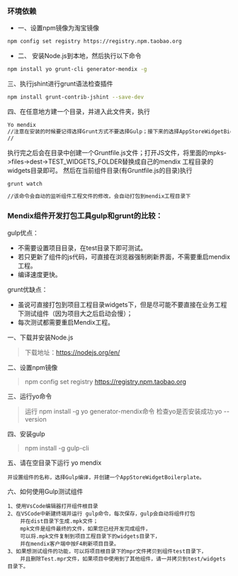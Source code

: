 
### 环境依赖
- 一、设置npm镜像为淘宝镜像

```bash
npm config set registry https://registry.npm.taobao.org
```

-  二、 安装Node.js到本地，然后执行以下命令

```bash
npm install yo grunt-cli generator-mendix -g
```

三、执行jshint进行grunt语法检查插件

```bash
npm install grunt-contrib-jshint --save-dev
```

四、在任意地方建一个目录，并进入此文件夹，执行

```bash
Yo mendix
//注意在安装的时候要记得选择Grunt方式不要选择Gulp；接下来的选择AppStoreWidgetBiolerplate,from Github的方式
//
```

执行完之后会在目录中创建一个Gruntfile.js文件；打开JS文件，将里面的mpks->files->dest->TEST_WIDGETS_FOLDER替换成自己的mendix 工程目录的widgets目录即可。
然后在当前组件目录(有Gruntfile.js的目录)执行

```bash
grunt watch

//该命令会自动的监听组件工程文件的修改，会自动打包到mendix工程目录下
```


### Mendix组件开发打包工具gulp和grunt的比较：
gulp优点：
- 不需要设置项目目录，在test目录下即可测试。
- 若只更新了组件的js代码，可直接在浏览器强制刷新界面，不需要重启mendix工程。
- 编译速度更快。


grunt优缺点：
- 虽说可直接打包到项目工程目录widgets下，但是尽可能不要直接在业务工程下测试组件（因为项目大之后启动会慢）；
- 每次测试都需要重启Mendix工程。

一、下载并安装Node.js
> 下载地址：https://nodejs.org/en/

二、设置npm镜像
> npm config set registry https://registry.npm.taobao.org

三、运行yo命令
> 运行 npm install -g yo generator-mendix命令 
检查yo是否安装成功:yo --version

四、安装gulp
> npm install -g gulp-cli

五、请在空目录下运行 yo mendix

    并设置组件的名称，选择Gulp编译，并创建一个AppStoreWidgetBoilerplate。

六、如何使用Gulp测试组件

    1、使用VsCode编辑器打开组件根目录
    2、在VSCode中新建终端并运行 gulp命令，每次保存，gulp会自动将组件打包
        并在dist目录下生成.mpk文件；
        mpk文件是组件最终的文件，如果您已经开发完成组件，
        可以将.mpk文件复制到项目工程目录下的widgets目录下，
        并在mendix客户端中按F4刷新项目目录。
    3、如果想测试组件的功能，可以将项目根目录下的mpr文件拷贝到组件test目录下，
        并且删除Test.mpr文件，如果项目中使用到了其他组件，请一并拷贝到test/widgets目录下。
        

